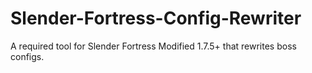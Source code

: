 # Slender-Fortress-Config-Rewriter
A required tool for Slender Fortress Modified 1.7.5+ that rewrites boss configs.
